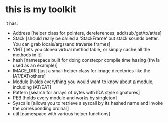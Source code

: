 # this is my toolkit
it has:

* Address [helper class for pointers, dereferences, add/sub/get/to/at/as]
* Stack [should really be called a 'StackFrame' but stack sounds better. You can grab locals/args/and traverse frames]
* VMT [lets you clonea virtual method table, or simply cache all the methods in it]
* hash [namespace built for doing constexpr compile time hasing (fnv1a used as an example)]
* IMAGE_DIR [just a small helper class for image directories like the IAT/EAT/others]
* Module [holds everything you would want to know about a module, including IAT/EAT]
* Pattern [search for arrays of bytes with IDA style signatures]
* PEB [holds every module and works by singleton]
* Syscalls [allows you to retrieve a syscall by its hashed name and invoke the corresponding ordinal]
* util [namespace with various helper functions]
